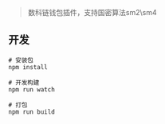 > 数科链钱包插件，支持国密算法sm2\sm4


## 开发

```shell
# 安装包
npm install

# 开发构建
npm run watch

# 打包
npm run build

```
